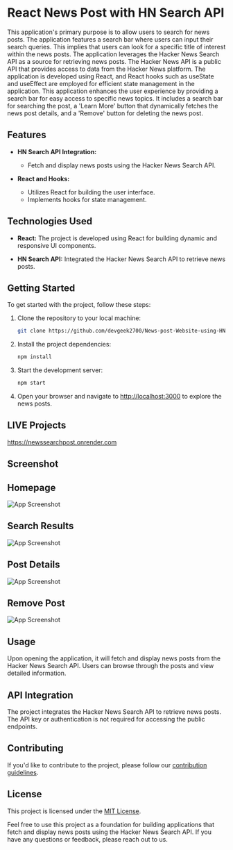 # React News Post with HN Search API

This application's primary purpose is to allow users to search for news posts. The application features a search bar where users can input their search queries. This implies that users can look for a specific title of interest within the news posts. The application leverages the Hacker News Search API as a source for retrieving news posts. The Hacker News API is a public API that provides access to data from the Hacker News platform. The application is developed using React, and React hooks such as useState and useEffect are employed for efficient state management in the application. This application enhances the user experience by providing a search bar for easy access to specific news topics. It includes a search bar for searching the post, a 'Learn More' button that dynamically fetches the news post details, and a 'Remove' button for deleting the news post.

## Features

- **HN Search API Integration:**
  - Fetch and display news posts using the Hacker News Search API.

- **React and Hooks:**
  - Utilizes React for building the user interface.
  - Implements hooks for state management.

## Technologies Used

- **React:** The project is developed using React for building dynamic and responsive UI components.

- **HN Search API:** Integrated the Hacker News Search API to retrieve news posts.

## Getting Started

To get started with the project, follow these steps:

1. Clone the repository to your local machine:

   ```bash
   git clone https://github.com/devgeek2700/News-post-Website-using-HN-Search-API-.git
   ```

2. Install the project dependencies:

   ```bash
   npm install
   ```

3. Start the development server:

   ```bash
   npm start
   ```

4. Open your browser and navigate to [http://localhost:3000](http://localhost:3000) to explore the news posts.

## LIVE Projects

https://newssearchpost.onrender.com

## Screenshot

## Homepage 

![App Screenshot](https://github.com/devgeek2700/News-Post-using-HN-Search-API/blob/master/Ouput/1f.png?raw=true)

## Search Results

![App Screenshot](https://github.com/devgeek2700/News-Post-using-HN-Search-API/blob/master/Ouput/2.png?raw=true)

## Post Details

![App Screenshot](https://github.com/devgeek2700/News-Post-using-HN-Search-API/blob/master/Ouput/31.png?raw=true)

## Remove Post

![App Screenshot](https://github.com/devgeek2700/News-Post-using-HN-Search-API/blob/master/Ouput/4.png?raw=true)



## Usage


Upon opening the application, it will fetch and display news posts from the Hacker News Search API. Users can browse through the posts and view detailed information.

## API Integration

The project integrates the Hacker News Search API to retrieve news posts. The API key or authentication is not required for accessing the public endpoints.

## Contributing

If you'd like to contribute to the project, please follow our [contribution guidelines](CONTRIBUTING.md).

## License

This project is licensed under the [MIT License](LICENSE.md).

Feel free to use this project as a foundation for building applications that fetch and display news posts using the Hacker News Search API. If you have any questions or feedback, please reach out to us.
